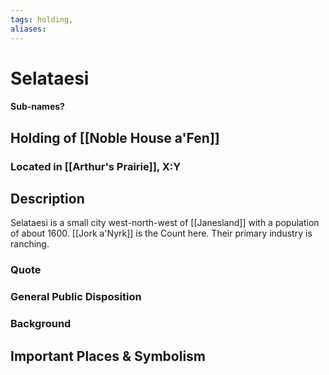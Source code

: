 ```yaml
---
tags: holding,
aliases:
---
```

# Selataesi
#### Sub-names?
## Holding of [[Noble House a'Fen]]
### Located in [[Arthur's Prairie]], X:Y
## Description
Selataesi is a small city west-north-west of [[Janesland]] with a population of about 1600. [[Jork a'Nyrk]] is the Count here. Their primary industry is ranching.
### Quote

### General Public Disposition

### Background
## Important Places & Symbolism


